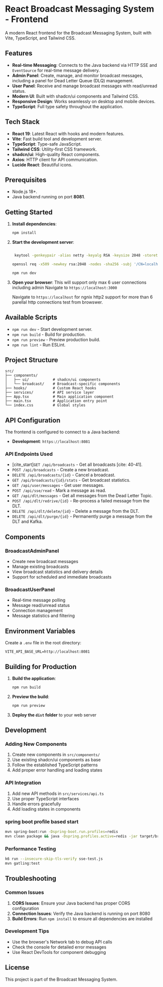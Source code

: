 # React Broadcast Messaging System - Frontend

A modern React frontend for the Broadcast Messaging System, built with Vite, TypeScript, and Tailwind CSS.

## Features

- **Real-time Messaging**: Connects to the Java backend via HTTP SSE and `EventSource` for real-time message delivery.
- **Admin Panel**: Create, manage, and monitor broadcast messages, including a panel for Dead Letter Queue (DLQ) management.
- **User Panel**: Receive and manage broadcast messages with read/unread status.
- **Modern UI**: Built with shadcn/ui components and Tailwind CSS.
- **Responsive Design**: Works seamlessly on desktop and mobile devices.
- **TypeScript**: Full type safety throughout the application.

## Tech Stack

- **React 19**: Latest React with hooks and modern features.
- **Vite**: Fast build tool and development server.
- **TypeScript**: Type-safe JavaScript.
- **Tailwind CSS**: Utility-first CSS framework.
- **shadcn/ui**: High-quality React components.
- **Axios**: HTTP client for API communication.
- **Lucide React**: Beautiful icons.

## Prerequisites

- Node.js 18+.
- Java backend running on port **8081**.

## Getting Started

1.  **Install dependencies**:
    ```bash
    npm install
    ```

2.  **Start the development server**:
    ```bash

     keytool -genkeypair -alias netty -keyalg RSA -keysize 2048 -storetype PKCS12 -keystore broadcast-microservice/src/main/resources/keystore.p12 -validity 3650 -storepass password -keypass password -dname "CN=example.com, OU=IT, O=MyCompany, L=Bangalore, ST=Karnataka, C=IN"

    openssl req -x509 -newkey rsa:2048 -nodes -sha256 -subj '/CN=localhost' -keyout localhost-key.pem -out localhost.pem -days 3650

    npm run dev
    ```

3.  **Open your browser**:
    This will support only max 6 user connections including admin
    Navigate to `https://localhost:3000`

    Navigate to `https://localhost` for ngnix http2 support for more than 6 parellal http connections test from browswer.

## Available Scripts

-   `npm run dev` - Start development server.
-   `npm run build` - Build for production.
-   `npm run preview` - Preview production build.
-   `npm run lint` - Run ESLint.

## Project Structure

```
src/
├── components/
│   ├── ui/           # shadcn/ui components
│   └── broadcast/    # Broadcast-specific components
├── hooks/            # Custom React hooks
├── services/         # API service layer
├── App.tsx           # Main application component
├── main.tsx          # Application entry point
└── index.css         # Global styles
```

## API Configuration

The frontend is configured to connect to a Java backend:

- **Development**: `https://localhost:8081`

### API Endpoints Used

-   [cite_start]`GET /api/broadcasts` - Get all broadcasts [cite: 40-41].
-   `POST /api/broadcasts` - Create a new broadcast.
-   `DELETE /api/broadcasts/{id}` - Cancel a broadcast.
-   `GET /api/broadcasts/{id}/stats` - Get broadcast statistics.
-   `GET /api/user/messages` - Get user messages.
-   `POST /api/sse/read` - Mark a message as read.
-   `GET /api/dlt/messages` - Get all messages from the Dead Letter Topic.
-   `POST /api/dlt/redrive/{id}` - Re-process a failed message from the DLT.
-   `DELETE /api/dlt/delete/{id}` - Delete a message from the DLT.
-   `DELETE /api/dlt/purge/{id}` - Permanently purge a message from the DLT and Kafka.


## Components

### BroadcastAdminPanel
- Create new broadcast messages
- Manage existing broadcasts
- View broadcast statistics and delivery details
- Support for scheduled and immediate broadcasts

### BroadcastUserPanel
- Real-time message polling
- Message read/unread status
- Connection management
- Message statistics and filtering

## Environment Variables

Create a `.env` file in the root directory:

```env
VITE_API_BASE_URL=http://localhost:8081
```

## Building for Production

1. **Build the application**:
   ```bash
   npm run build
   ```

2. **Preview the build**:
   ```bash
   npm run preview
   ```

3. **Deploy the `dist` folder** to your web server

## Development

### Adding New Components

1. Create new components in `src/components/`
2. Use existing shadcn/ui components as base
3. Follow the established TypeScript patterns
4. Add proper error handling and loading states

### API Integration

1. Add new API methods in `src/services/api.ts`
2. Use proper TypeScript interfaces
3. Handle errors gracefully
4. Add loading states in components

### spring boot profile based start

```bash
mvn spring-boot:run -Dspring-boot.run.profiles=redis
mvn clean package && java -Dspring.profiles.active=redis -jar target/broadcast-microservice-1.0.0.jar
```

### Performance Testing

```bash
k6 run --insecure-skip-tls-verify sse-test.js
mvn gatling:test
```

## Troubleshooting

### Common Issues

1. **CORS Issues**: Ensure your Java backend has proper CORS configuration
2. **Connection Issues**: Verify the Java backend is running on port 8080
3. **Build Errors**: Run `npm install` to ensure all dependencies are installed

### Development Tips

- Use the browser's Network tab to debug API calls
- Check the console for detailed error messages
- Use React DevTools for component debugging

## License

This project is part of the Broadcast Messaging System.